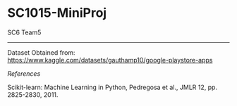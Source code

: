 # SC1015-MiniProj
SC6 Team5

---

Dataset Obtained from:  https://www.kaggle.com/datasets/gauthamp10/google-playstore-apps










*References*

Scikit-learn: Machine Learning in Python, Pedregosa et al., JMLR 12, pp. 2825-2830, 2011.
